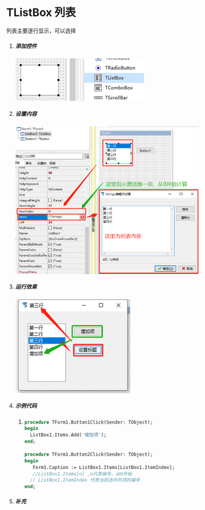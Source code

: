 # TListBox 列表

列表主要逐行显示，可以选择

1. ##### 添加控件

   ![](16_TListBox/59.png)

2. ##### 设置内容

   ![](16_TListBox/60.png)

3. ##### 运行效果

   ![](16_TListBox/61.png)

4. ##### 示例代码

   1. ```pascal
      procedure TForm1.Button1Click(Sender: TObject);
      begin
        ListBox1.Items.Add('增加项');
      end;
      
      procedure TForm1.Button2Click(Sender: TObject);
      begin
         Form1.Caption := ListBox1.Items[ListBox1.ItemIndex];
         //ListBox1.Items[n] ,n代表编号，从0开始
        // ListBox1.ItemIndex 代表当前选中的项的编号
      end;
      ```

      

5. ##### 补充
